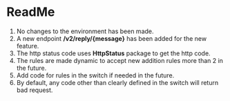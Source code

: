 # ReadMe

1. No changes to the environment has been made. 
2. A new endpoint **/v2/reply/{message}** has been added for the new feature. 
3. The http status code uses **HttpStatus** package to get the http code.
4. The rules are made dynamic to accept new addition rules more than 2 in the future. 
5. Add code for rules in the switch if needed in the future. 
6. By default, any code other than clearly defined in the switch will return bad request. 